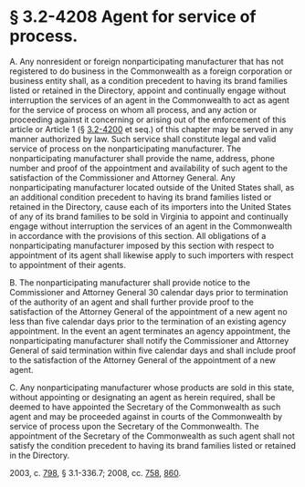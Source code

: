 # § 3.2-4208 Agent for service of process.

<p>A. Any nonresident or foreign nonparticipating manufacturer that has not registered to do business in the Commonwealth as a foreign corporation or business entity shall, as a condition precedent to having its brand families listed or retained in the Directory, appoint and continually engage without interruption the services of an agent in the Commonwealth to act as agent for the service of process on whom all process, and any action or proceeding against it concerning or arising out of the enforcement of this article or Article 1 (§ <a href='http://law.lis.virginia.gov/vacode/3.2-4200/'>3.2-4200</a> et seq.) of this chapter may be served in any manner authorized by law. Such service shall constitute legal and valid service of process on the nonparticipating manufacturer. The nonparticipating manufacturer shall provide the name, address, phone number and proof of the appointment and availability of such agent to the satisfaction of the Commissioner and Attorney General. Any nonparticipating manufacturer located outside of the United States shall, as an additional condition precedent to having its brand families listed or retained in the Directory, cause each of its importers into the United States of any of its brand families to be sold in Virginia to appoint and continually engage without interruption the services of an agent in the Commonwealth in accordance with the provisions of this section. All obligations of a nonparticipating manufacturer imposed by this section with respect to appointment of its agent shall likewise apply to such importers with respect to appointment of their agents.</p><p>B. The nonparticipating manufacturer shall provide notice to the Commissioner and Attorney General 30 calendar days prior to termination of the authority of an agent and shall further provide proof to the satisfaction of the Attorney General of the appointment of a new agent no less than five calendar days prior to the termination of an existing agency appointment. In the event an agent terminates an agency appointment, the nonparticipating manufacturer shall notify the Commissioner and Attorney General of said termination within five calendar days and shall include proof to the satisfaction of the Attorney General of the appointment of a new agent.</p><p>C. Any nonparticipating manufacturer whose products are sold in this state, without appointing or designating an agent as herein required, shall be deemed to have appointed the Secretary of the Commonwealth as such agent and may be proceeded against in courts of the Commonwealth by service of process upon the Secretary of the Commonwealth. The appointment of the Secretary of the Commonwealth as such agent shall not satisfy the condition precedent to having its brand families listed or retained in the Directory.</p><p>2003, c. <a href='http://lis.virginia.gov/cgi-bin/legp604.exe?031+ful+CHAP0798'>798</a>, § 3.1-336.7; 2008, cc. <a href='http://lis.virginia.gov/cgi-bin/legp604.exe?081+ful+CHAP0758'>758</a>, <a href='http://lis.virginia.gov/cgi-bin/legp604.exe?081+ful+CHAP0860'>860</a>.</p>